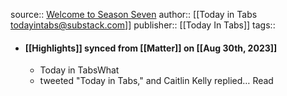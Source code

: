 source:: [Welcome to Season Seven](https://www.todayintabs.com/p/lore)
author:: [[Today in Tabs <todayintabs@substack.com>]]
publisher:: [[Today In Tabs]]
tags::

- #### [[Highlights]] synced from [[Matter]] on [[Aug 30th, 2023]]
	- Today in TabsWhat
	- tweeted "Today in Tabs," and Caitlin Kelly replied… Read